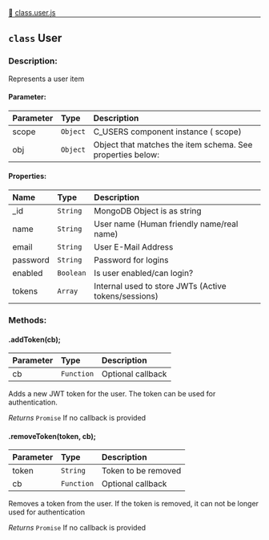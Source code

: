 <div class="mb-0">
    🔗 <a class="source-code" target="_blank"
        href="https://github.com/OpenHausIO/backend/blob/dev&#x2F;components&#x2F;users&#x2F;class.user.js">class.user.js</a>
</div>
<hr style="margin: 0 !important" />

<!-- CLASS -->

<!-- GENERAL -->
## `class` User 
### Description:

Represents a user item

<!-- GENERAL -->

<!-- PARAMETER -->
#### Parameter:
| Parameter | Type       | Description    |
| :-------- | :--------- |:------------- |
| scope | `Object` |  C_USERS component instance (<this> scope) |
| obj | `Object` |  Object that matches the item schema. See properties below: |
<!-- PARAMETER -->

<!-- PROPERTIES -->
#### Properties:
| Name | Type | Description |
| :---- | :-------- | :----------- |
| _id | `String` | MongoDB Object is as string |
| name | `String` | User name (Human friendly name/real name) |
| email | `String` | User E-Mail Address |
| password | `String` | Password for logins |
| enabled | `Boolean` | Is user enabled/can login? |
| tokens | `Array` | Internal used to store JWTs (Active tokens/sessions) |
<!-- PROPERTIES -->

<!-- EVENTS -->
<!-- EVENTS -->

<!-- EXAMPLES -->
<!-- EXAMPLES -->

<!-- LINKS -->
<!-- LINKS -->

<!-- CLASS -->



<!-- METHODS -->
### Methods:
####  .addToken(cb);  

| Parameter | Type       | Description    |
| :-------- | :--------- |:------------- |
| cb | `Function` |  Optional callback |


Adds a new JWT token for the user.
The token can be used for authentication.


*Returns*  `Promise`    If no callback is provided


<!-- LINKS -->
<!-- LINKS -->

####  .removeToken(token, cb);  

| Parameter | Type       | Description    |
| :-------- | :--------- |:------------- |
| token | `String` |  Token to be removed |
| cb | `Function` |  Optional callback |


Removes a token from the user.
If the token is removed, it can not be longer used for authentication


*Returns*  `Promise`    If no callback is provided


<!-- LINKS -->
<!-- LINKS -->

<!-- METHODS -->



<!-- DESCRIPTION -->
<!-- DESCRIPTION -->